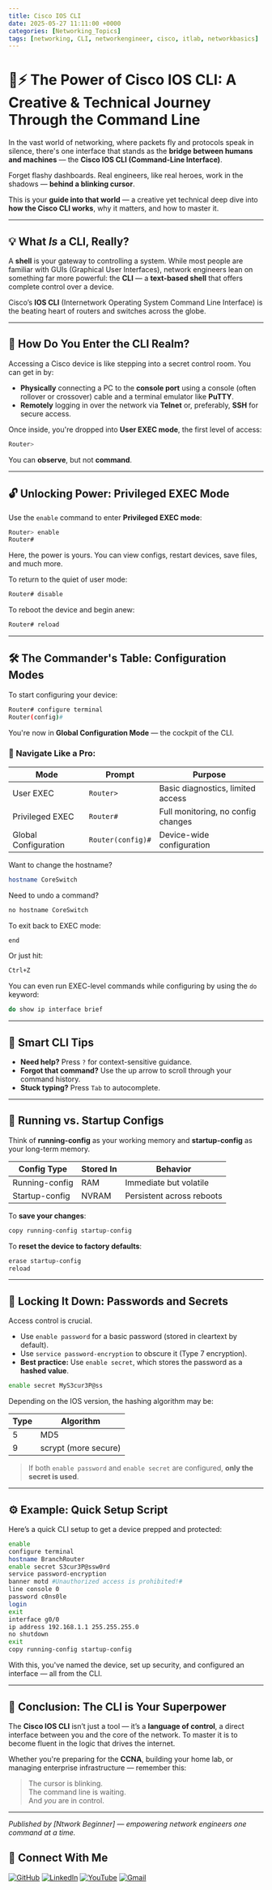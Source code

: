 ```yaml
---
title: Cisco IOS CLI
date: 2025-05-27 11:11:00 +0000
categories: [Networking_Topics]
tags: [networking, CLI, networkengineer, cisco, itlab, networkbasics]
---
```


# 🧠⚡️ The Power of Cisco IOS CLI: A Creative & Technical Journey Through the Command Line

In the vast world of networking, where packets fly and protocols speak in silence, there's one interface that stands as the **bridge between humans and machines** — the **Cisco IOS CLI (Command-Line Interface)**.

Forget flashy dashboards. Real engineers, like real heroes, work in the shadows — **behind a blinking cursor**.

This is your **guide into that world** — a creative yet technical deep dive into **how the Cisco CLI works**, why it matters, and how to master it.

---

## 💡 What *Is* a CLI, Really?

A **shell** is your gateway to controlling a system. While most people are familiar with GUIs (Graphical User Interfaces), network engineers lean on something far more powerful: the **CLI** — a **text-based shell** that offers complete control over a device.

Cisco’s **IOS CLI** (Internetwork Operating System Command Line Interface) is the beating heart of routers and switches across the globe.

---

## 🔌 How Do You Enter the CLI Realm?

Accessing a Cisco device is like stepping into a secret control room. You can get in by:

- **Physically** connecting a PC to the **console port** using a console (often rollover or crossover) cable and a terminal emulator like **PuTTY**.
- **Remotely** logging in over the network via **Telnet** or, preferably, **SSH** for secure access.

Once inside, you're dropped into **User EXEC mode**, the first level of access:

```bash
Router>
```


You can **observe**, but not **command**.

---

## 🔓 Unlocking Power: Privileged EXEC Mode

Use the `enable` command to enter **Privileged EXEC mode**:

```bash
Router> enable
Router#
```


Here, the power is yours. You can view configs, restart devices, save files, and much more.

To return to the quiet of user mode:

```bash
Router# disable
```


To reboot the device and begin anew:

```bash
Router# reload
```


---

## 🛠️ The Commander's Table: Configuration Modes

To start configuring your device:

```bash
Router# configure terminal
Router(config)#
```


You're now in **Global Configuration Mode** — the cockpit of the CLI.

### 🧭 Navigate Like a Pro:

| Mode                  | Prompt            | Purpose                            |
|-----------------------|-------------------|------------------------------------|
| User EXEC             | `Router>`         | Basic diagnostics, limited access  |
| Privileged EXEC       | `Router#`         | Full monitoring, no config changes |
| Global Configuration  | `Router(config)#` | Device-wide configuration          |

Want to change the hostname?

```bash
hostname CoreSwitch
```


Need to undo a command?

```bash
no hostname CoreSwitch
```


To exit back to EXEC mode:

```bash
end
```


Or just hit:

```bash
Ctrl+Z
```

You can even run EXEC-level commands while configuring by using the `do` keyword:


```bash
do show ip interface brief
```


---

## 🧠 Smart CLI Tips

- **Need help?** Press `?` for context-sensitive guidance.
- **Forgot that command?** Use the up arrow to scroll through your command history.
- **Stuck typing?** Press `Tab` to autocomplete.

---

## 💾 Running vs. Startup Configs

Think of **running-config** as your working memory and **startup-config** as your long-term memory.

| Config Type      | Stored In | Behavior                        |
|------------------|-----------|---------------------------------|
| Running-config   | RAM       | Immediate but volatile          |
| Startup-config   | NVRAM     | Persistent across reboots       |

To **save your changes**:

```bash
copy running-config startup-config
```


To **reset the device to factory defaults**:

```bash
erase startup-config
reload
```


---

## 🔐 Locking It Down: Passwords and Secrets

Access control is crucial.

- Use `enable password` for a basic password (stored in cleartext by default).
- Use `service password-encryption` to obscure it (Type 7 encryption).
- **Best practice:** Use `enable secret`, which stores the password as a **hashed value**.

```bash
enable secret MyS3cur3P@ss
```


Depending on the IOS version, the hashing algorithm may be:

| Type | Algorithm   |
|------|-------------|
| 5    | MD5         |
| 9    | scrypt (more secure) |

> If both `enable password` and `enable secret` are configured, **only the secret is used**.

---

## ⚙️ Example: Quick Setup Script

Here’s a quick CLI setup to get a device prepped and protected:


```bash
enable
configure terminal
hostname BranchRouter
enable secret S3cur3P@ssw0rd
service password-encryption
banner motd #Unauthorized access is prohibited!#
line console 0
password c0ns0le
login
exit
interface g0/0
ip address 192.168.1.1 255.255.255.0
no shutdown
exit
copy running-config startup-config
```


With this, you've named the device, set up security, and configured an interface — all from the CLI.

---

## 🎯 Conclusion: The CLI is Your Superpower

The **Cisco IOS CLI** isn’t just a tool — it’s a **language of control**, a direct interface between you and the core of the network. To master it is to become fluent in the logic that drives the internet.

Whether you're preparing for the **CCNA**, building your home lab, or managing enterprise infrastructure — remember this:

> The cursor is blinking.  
> The command line is waiting.  
> And *you* are in control.

---

*Published by [Ntwork Beginner] — empowering network engineers one command at a time.*

## 🙌 Connect With Me

[![GitHub](https://img.shields.io/badge/GitHub-Profile-black?style=for-the-badge&logo=github)](https://github.com/Ntwork-Beginner)
[![LinkedIn](https://img.shields.io/badge/LinkedIn-Connect-blue?style=for-the-badge&logo=linkedin)](https://www.linkedin.com/in/ntworkbeginner/)
[![YouTube](https://img.shields.io/badge/YouTube-Subscribe-red?style=for-the-badge&logo=youtube)](https://www.youtube.com/@Ntwork_Beginner)
[![Gmail](https://img.shields.io/badge/Gmail-Mail-red?style=for-the-badge&logo=gmail)](mailto:your.bittudhillon011@gmail.com)

